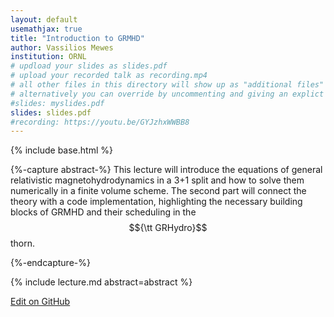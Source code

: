 ```yaml
---
layout: default
usemathjax: true
title: "Introduction to GRMHD"
author: Vassilios Mewes 
institution: ORNL
# updload your slides as slides.pdf
# upload your recorded talk as recording.mp4
# all other files in this directory will show up as "additional files"
# alternatively you can override by uncommenting and giving an explict URL:
#slides: myslides.pdf
slides: slides.pdf
#recording: https://youtu.be/GYJzhxWWBB8
---
```

{% include base.html %}

{%-capture abstract-%}
This lecture will introduce the equations of general relativistic magnetohydrodynamics in a 3+1 split and how to solve them numerically in a finite volume scheme. The second part will connect the theory with a code implementation, highlighting the necessary building blocks of GRMHD and their scheduling in the $${\tt GRHydro}$$ thorn. 


{%-endcapture-%}

<div class="col-xs-12" markdown="1">
{% include lecture.md abstract=abstract %}



[Edit on GitHub](https://github.com/EinsteinToolkit/et2021uiuc/edit/master/{{page.path}})
</div>
